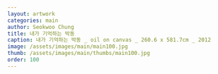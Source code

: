```yaml
---
layout: artwork
categories: main
author: Seokwoo Chung
title: 내가 기억하는 박동
caption: 내가 기억하는 박동 _ oil on canvas _ 260.6 x 581.7cm _ 2012
image: /assets/images/main/main100.jpg
thumb: /assets/images/main/thumbs/main100.jpg
order: 100
---
```

